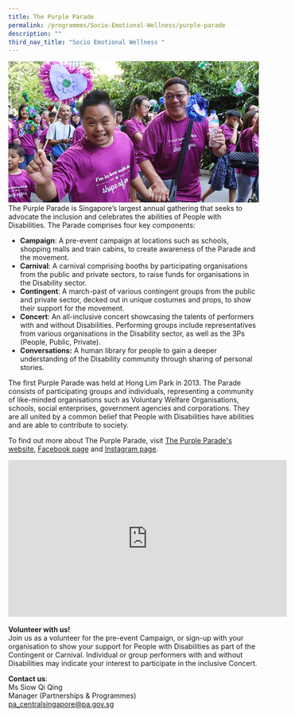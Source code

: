 ```yaml
---
title: The Purple Parade
permalink: /programmes/Socio-Emotional-Wellness/purple-parade
description: ""
third_nav_title: "Socio Emotional Wellness "
---
```

![Purple Parade](/images/Programmes/purple-parade-main-image43b225c81b0c43559ef1dc15cbcee737.jpg)
The Purple Parade is Singapore’s largest annual gathering that seeks to advocate the inclusion and celebrates the abilities of People with Disabilities. The Parade comprises four key components:

*   **Campaign**: A pre-event campaign at locations such as schools, shopping malls and train cabins, to create awareness of the Parade and the movement.
*   **Carnival**: A carnival comprising booths by participating organisations from the public and private sectors, to raise funds for organisations in the Disability sector.
*   **Contingent**: A march-past of various contingent groups from the public and private sector, decked out in unique costumes and props, to show their support for the movement.
*   **Concert**: An all-inclusive concert showcasing the talents of performers with and without Disabilities. Performing groups include representatives from various organisations in the Disability sector, as well as the 3Ps (People, Public, Private).
*   **Conversations:** A human library for people to gain a deeper understanding of the Disability community through sharing of personal stories. 

The first Purple Parade was held at Hong Lim Park in 2013. The Parade consists of participating groups and individuals, representing a community of like-minded organisations such as Voluntary Welfare Organisations, schools, social enterprises, government agencies and corporations. They are all united by a common belief that People with Disabilities have abilities and are able to contribute to society.

To find out more about The Purple Parade, visit [The Purple Parade's website](https://www.purpleparade.sg/), [Facebook page](https://www.facebook.com/purpleparade) and [Instagram page](https://www.instagram.com/purpleparade/).

<iframe width="560" height="315" src="https://www.youtube.com/embed/_k8pGRFKC5A" title="YouTube video player" frameborder="0" allow="accelerometer; autoplay; clipboard-write; encrypted-media; gyroscope; picture-in-picture" allowfullscreen></iframe>

**Volunteer with us!**  
Join us as a volunteer for the pre-event Campaign, or sign-up with your organisation to show your support for People with Disabilities as part of the Contingent or Carnival. Individual or group performers with and without Disabilities may indicate your interest to participate in the inclusive Concert.

**Contact us**:  
Ms Siow Qi Qing  
Manager (Partnerships & Programmes)  
[pa_centralsingapore@pa.gov.sg](mailto:pa_centralsingapore@pa.gov.sg)